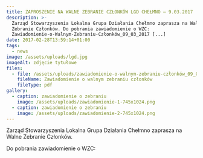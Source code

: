 ```yaml
---
title: ZAPROSZENIE NA WALNE ZEBRANIE CZŁONKÓW LGD CHEŁMNO – 9.03.2017
description: >-
  Zarząd Stowarzyszenia Lokalna Grupa Działania Chełmno zaprasza na Walne
  Zebranie Członków. Do pobrania zawiadomienie o WZC:
  Zawiadomienie-o-Walnym-Zebraniu-Członków_09_03_2017 [...] 
date: 2017-02-28T13:59:14+01:00
tags:
  - news
image: /assets/uploads/lgd.jpg
imageAlt: zdjęcie tytułowe
files:
  - file: /assets/uploads/zawiadomienie-o-walnym-zebraniu-członków_09_03_2017.pdf
    fileName: Zawiadomienie o walnym zebraniu członków
    fileType: pdf
gallery:
  - caption: zawiadomienie o zebraniu
    image: /assets/uploads/zawiadomienie-1-745x1024.png
  - caption: zawiadomienie o zebraniu
    image: /assets/uploads/zawiadomienie-2-745x1024.png
---
```

Zarząd Stowarzyszenia Lokalna Grupa Działania Chełmno zaprasza na Walne Zebranie Członków.



Do pobrania zawiadomienie o WZC:
